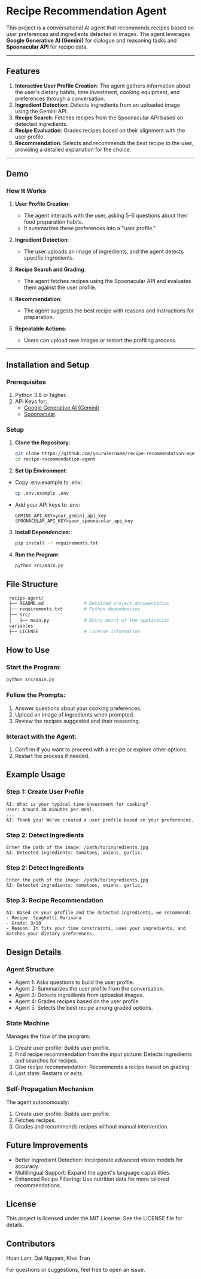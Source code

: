 # Recipe Recommendation Agent

This project is a conversational AI agent that recommends recipes based on user preferences and ingredients detected in images. The agent leverages **Google Generative AI (Gemini)** for dialogue and reasoning tasks and **Spoonacular API** for recipe data.

---

## Features

1. **Interactive User Profile Creation**: The agent gathers information about the user's dietary habits, time investment, cooking equipment, and preferences through a conversation.
2. **Ingredient Detection**: Detects ingredients from an uploaded image using the Gemini API.
3. **Recipe Search**: Fetches recipes from the Spoonacular API based on detected ingredients.
4. **Recipe Evaluation**: Grades recipes based on their alignment with the user profile.
5. **Recommendation**: Selects and recommends the best recipe to the user, providing a detailed explanation for the choice.

---

## Demo

### **How It Works**

1. **User Profile Creation**:
   - The agent interacts with the user, asking 5-6 questions about their food preparation habits.
   - It summarizes these preferences into a "user profile."

2. **Ingredient Detection**:
   - The user uploads an image of ingredients, and the agent detects specific ingredients.

3. **Recipe Search and Grading**:
   - The agent fetches recipes using the Spoonacular API and evaluates them against the user profile.

4. **Recommendation**:
   - The agent suggests the best recipe with reasons and instructions for preparation.

5. **Repeatable Actions**:
   - Users can upload new images or restart the profiling process.

---

## Installation and Setup

### **Prerequisites**

1. Python 3.8 or higher.
2. API Keys for:
   - [Google Generative AI (Gemini)](https://developers.generativeai.google/)
   - [Spoonacular](https://spoonacular.com/food-api).

### **Setup**

1. **Clone the Repository**:
   ```bash
   git clone https://github.com/yourusername/recipe-recommendation-agent.git
   cd recipe-recommendation-agent
2. **Set Up Environment**:
* Copy .env.example to .env:
   ```bash
   cp .env.example .env
* Add your API keys to .env:
   ```plaintext
   GEMINI_API_KEY=your_gemini_api_key
   SPOONACULAR_API_KEY=your_spoonacular_api_key
3. **Install Dependencies:**:
   ```bash
   pip install -r requirements.txt
4. **Run the Program**:
   ```bash
   python src/main.py   
## File Structure
   ```bash
    recipe-agent/
    ├── README.md               # Detailed project documentation
    ├── requirements.txt        # Python dependencies
    ├── src/
    │   ├── main.py             # Entry point of the application
    variables
    ├── LICENSE                 # License information
```
## How to Use

### Start the Program:
```bash
python src/main.py
```
### Follow the Prompts:
<ol>
  <li>Answer questions about your cooking preferences.</li>
  <li>Upload an image of ingredients when prompted.</li>
  <li>Review the recipes suggested and their reasoning.</li>
</ol>

### Interact with the Agent:
<ol>
  <li>Confirm if you want to proceed with a recipe or explore other options.</li>
  <li>Restart the process if needed.</li>
</ol>

## Example Usage
### Step 1: Create User Profile

    AI: What is your typical time investment for cooking?
    User: Around 30 minutes per meal.
    ...
    AI: Thank you! We've created a user profile based on your preferences.

### Step 2: Detect Ingredients

    Enter the path of the image: /path/to/ingredients.jpg
    AI: Detected ingredients: tomatoes, onions, garlic.

### Step 2: Detect Ingredients

    Enter the path of the image: /path/to/ingredients.jpg
    AI: Detected ingredients: tomatoes, onions, garlic.

### Step 3: Recipe Recommendation

    AI: Based on your profile and the detected ingredients, we recommend:
    - Recipe: Spaghetti Marinara
    - Grade: 9/10
    - Reason: It fits your time constraints, uses your ingredients, and matches your dietary preferences.
## Design Details

### Agent Structure
<ul>
  <li>Agent 1: Asks questions to build the user profile.</li>
  <li>Agent 2: Summarizes the user profile from the conversation.</li>
  <li>Agent 3: Detects ingredients from uploaded images.</li>
  <li>Agent 4: Grades recipes based on the user profile.</li>
  <li>Agent 5: Selects the best recipe among graded options.</li>
</ul>

### State Machine
Manages the flow of the program:
<ol>
  <li>Create user profile: Builds user profile.</li>
  <li>Find recipe recommendation from the input picture: Detects ingredients and searches for recipes.</li>
  <li>Give recipe recommendation: Recommends a recipe based on grading.</li>
  <li>Last state: Restarts or exits.</li>
</ol>

### Self-Propagation Mechanism
The agent autonomously:
<ol>
  <li>Create user profile: Builds user profile.</li>
  <li>Fetches recipes.</li>
  <li>Grades and recommends recipes without manual intervention.</li>
</ol>

## Future Improvements

<ul>
  <li>Better Ingredient Detection: Incorporate advanced vision models for accuracy.</li>
  <li>Multilingual Support: Expand the agent's language capabilities.</li>
  <li>Enhanced Recipe Filtering: Use nutrition data for more tailored recommendations.</li>
</ul>

## License
This project is licensed under the MIT License. See the LICENSE file for details.

## Contributors
Hoan Lam, Dat Nguyen, Khoi Tran

For questions or suggestions, feel free to open an issue.